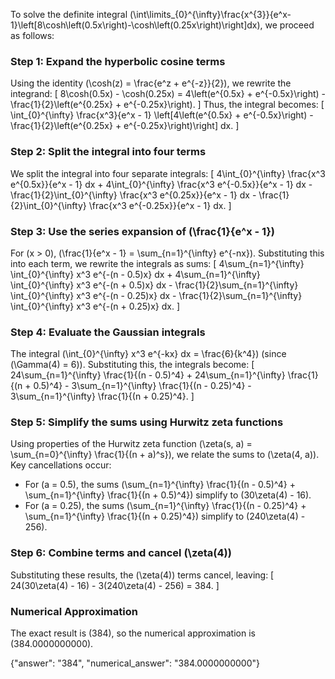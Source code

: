 


To solve the definite integral \(\int\limits_{0}^{\infty}\frac{x^{3}}{e^x-1}\left[8\cosh\left(0.5x\right)-\cosh\left(0.25x\right)\right]dx\), we proceed as follows:

### Step 1: Expand the hyperbolic cosine terms
Using the identity \(\cosh(z) = \frac{e^z + e^{-z}}{2}\), we rewrite the integrand:
\[
8\cosh(0.5x) - \cosh(0.25x) = 4\left(e^{0.5x} + e^{-0.5x}\right) - \frac{1}{2}\left(e^{0.25x} + e^{-0.25x}\right).
\]
Thus, the integral becomes:
\[
\int_{0}^{\infty} \frac{x^3}{e^x - 1} \left[4\left(e^{0.5x} + e^{-0.5x}\right) - \frac{1}{2}\left(e^{0.25x} + e^{-0.25x}\right)\right] dx.
\]

### Step 2: Split the integral into four terms
We split the integral into four separate integrals:
\[
4\int_{0}^{\infty} \frac{x^3 e^{0.5x}}{e^x - 1} dx + 4\int_{0}^{\infty} \frac{x^3 e^{-0.5x}}{e^x - 1} dx - \frac{1}{2}\int_{0}^{\infty} \frac{x^3 e^{0.25x}}{e^x - 1} dx - \frac{1}{2}\int_{0}^{\infty} \frac{x^3 e^{-0.25x}}{e^x - 1} dx.
\]

### Step 3: Use the series expansion of \(\frac{1}{e^x - 1}\)
For \(x > 0\), \(\frac{1}{e^x - 1} = \sum_{n=1}^{\infty} e^{-nx}\). Substituting this into each term, we rewrite the integrals as sums:
\[
4\sum_{n=1}^{\infty} \int_{0}^{\infty} x^3 e^{-(n - 0.5)x} dx + 4\sum_{n=1}^{\infty} \int_{0}^{\infty} x^3 e^{-(n + 0.5)x} dx - \frac{1}{2}\sum_{n=1}^{\infty} \int_{0}^{\infty} x^3 e^{-(n - 0.25)x} dx - \frac{1}{2}\sum_{n=1}^{\infty} \int_{0}^{\infty} x^3 e^{-(n + 0.25)x} dx.
\]

### Step 4: Evaluate the Gaussian integrals
The integral \(\int_{0}^{\infty} x^3 e^{-kx} dx = \frac{6}{k^4}\) (since \(\Gamma(4) = 6\)). Substituting this, the integrals become:
\[
24\sum_{n=1}^{\infty} \frac{1}{(n - 0.5)^4} + 24\sum_{n=1}^{\infty} \frac{1}{(n + 0.5)^4} - 3\sum_{n=1}^{\infty} \frac{1}{(n - 0.25)^4} - 3\sum_{n=1}^{\infty} \frac{1}{(n + 0.25)^4}.
\]

### Step 5: Simplify the sums using Hurwitz zeta functions
Using properties of the Hurwitz zeta function \(\zeta(s, a) = \sum_{n=0}^{\infty} \frac{1}{(n + a)^s}\), we relate the sums to \(\zeta(4, a)\). Key cancellations occur:
- For \(a = 0.5\), the sums \(\sum_{n=1}^{\infty} \frac{1}{(n - 0.5)^4} + \sum_{n=1}^{\infty} \frac{1}{(n + 0.5)^4}\) simplify to \(30\zeta(4) - 16\).
- For \(a = 0.25\), the sums \(\sum_{n=1}^{\infty} \frac{1}{(n - 0.25)^4} + \sum_{n=1}^{\infty} \frac{1}{(n + 0.25)^4}\) simplify to \(240\zeta(4) - 256\).

### Step 6: Combine terms and cancel \(\zeta(4)\)
Substituting these results, the \(\zeta(4)\) terms cancel, leaving:
\[
24(30\zeta(4) - 16) - 3(240\zeta(4) - 256) = 384.
\]

### Numerical Approximation
The exact result is \(384\), so the numerical approximation is \(384.0000000000\).

{"answer": "384", "numerical_answer": "384.0000000000"}